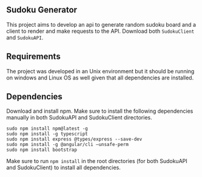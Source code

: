 ## Sudoku Generator

This project aims to develop an api to generate random sudoku board and a client to render and make requests to the API. Download both `SudokuClient` and `SudokuAPI`.

## Requirements
The project was developed in an Unix environment but it should be running on windows and Linux OS as well given that all dependencies are installed.

## Dependencies

Download and install npm. Make sure to install the following dependencies manually in both SudokuAPI and SudokuClient directories.
```
sudo npm install npm@latest -g
sudo npm install -g typescript
sudo npm install express @types/express --save-dev
sudo npm install -g @angular/cli –unsafe-perm
sudo npm install bootstrap
```
Make sure to run `npm install` in the root directories (for both SudokuAPI and SudokuClient) to install all dependencies.

